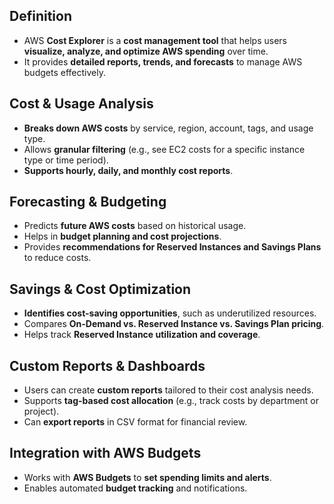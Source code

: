 ## **Definition**

- AWS **Cost Explorer** is a **cost management tool** that helps users **visualize, analyze, and optimize AWS spending** over time.
- It provides **detailed reports, trends, and forecasts** to manage AWS budgets effectively.

## **Cost & Usage Analysis**

- **Breaks down AWS costs** by service, region, account, tags, and usage type.
- Allows **granular filtering** (e.g., see EC2 costs for a specific instance type or time period).
- **Supports hourly, daily, and monthly cost reports**.

## **Forecasting & Budgeting**

- Predicts **future AWS costs** based on historical usage.
- Helps in **budget planning and cost projections**.
- Provides **recommendations for Reserved Instances and Savings Plans** to reduce costs.

## **Savings & Cost Optimization**

- **Identifies cost-saving opportunities**, such as underutilized resources.
- Compares **On-Demand vs. Reserved Instance vs. Savings Plan pricing**.
- Helps track **Reserved Instance utilization and coverage**.

## **Custom Reports & Dashboards**

- Users can create **custom reports** tailored to their cost analysis needs.
- Supports **tag-based cost allocation** (e.g., track costs by department or project).
- Can **export reports** in CSV format for financial review.

## **Integration with AWS Budgets**

- Works with **AWS Budgets** to **set spending limits and alerts**.
- Enables automated **budget tracking** and notifications.
